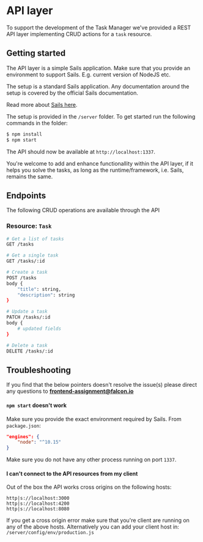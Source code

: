 # API layer
To support the development of the Task Manager we've provided a REST API layer implementing CRUD actions for a `task` resource. 

## Getting started
The API layer is a simple Sails application. Make sure that you provide an environment to support Sails. E.g. current version of NodeJS etc.

The setup is a standard Sails application. Any documentation around the setup is covered by the official Sails documentation.

Read more about [Sails here](https://sailsjs.com/).

The setup is provided in the `/server` folder. To get started run the following commands in the folder:

```bash
$ npm install
$ npm start
```

The API should now be available at `http://localhost:1337`.

You're welcome to add and enhance functionallity within the API layer, if it helps you solve the tasks, as long as the runtime/framework, i.e. Sails, remains the same.

## Endpoints
The following CRUD operations are available through the API

### Resource: `Task`

```bash
# Get a list of tasks
GET /tasks
```
```bash
# Get a single task 
GET /tasks/:id
```
```bash
# Create a task
POST /tasks
body {
    "title": string, 
    "description": string
}
```
```bash
# Update a task
PATCH /tasks/:id
body {
    # updated fields
}
```
```bash
# Delete a task
DELETE /tasks/:id
```

## Troubleshooting
If you find that the below pointers doesn't resolve the issue(s) please direct any questions to **frontend-assignment@falcon.io**

#### `npm start` doesn't work
Make sure you provide the exact environment required by Sails. From `package.json`:
```json
"engines": {
    "node": "^10.15"
}
```
Make sure you do not have any other process running on port `1337`.

#### I can't connect to the API resources from my client
Out of the box the API works cross origins on the following hosts:
```
http|s://localhost:3000
http|s://localhost:4200
http|s://localhost:8080
```
If you get a cross origin error make sure that you're client are running on any of the above hosts. Alternatively you can add your client host in: `/server/config/env/production.js`


